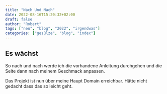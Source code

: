 ```yaml
---
title: "Nach Und Nach"
date: 2022-08-16T15:20:32+02:00
draft: false
author: "Robert"
tags: ["neu", "blog", "2022", "irgendwas"]
categories: ["gesülze", "blog", "index"]
---
```


## Es wächst

So nach und nach werde ich die vorhandene Anleitung durchgehen und die Seite dann nach meinem Geschmack anpassen.

Das Projekt ist nun über meine Haupt Domain erreichbar. Hätte nicht gedacht dass das so leicht geht.
